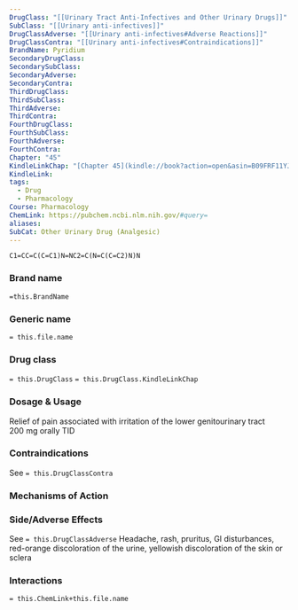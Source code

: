 ```yaml
---
DrugClass: "[[Urinary Tract Anti-Infectives and Other Urinary Drugs]]"
SubClass: "[[Urinary anti-infectives]]"
DrugClassAdverse: "[[Urinary anti-infectives#Adverse Reactions]]"
DrugClassContra: "[[Urinary anti-infectives#Contraindications]]"
BrandName: Pyridium
SecondaryDrugClass: 
SecondarySubClass: 
SecondaryAdverse: 
SecondaryContra: 
ThirdDrugClass: 
ThirdSubClass: 
ThirdAdverse: 
ThirdContra: 
FourthDrugClass: 
FourthSubClass: 
FourthAdverse: 
FourthContra: 
Chapter: "45"
KindleLinkChap: "[Chapter 45](kindle://book?action=open&asin=B09FRF11YJ&location=26138)"
KindleLink: 
tags:
  - Drug
  - Pharmacology
Course: Pharmacology
ChemLink: https://pubchem.ncbi.nlm.nih.gov/#query=
aliases: 
SubCat: Other Urinary Drug (Analgesic)
---
```

```smiles
C1=CC=C(C=C1)N=NC2=C(N=C(C=C2)N)N
```

### Brand name
`=this.BrandName`

### Generic name
`= this.file.name`

### Drug class 
`= this.DrugClass`
	`= this.DrugClass.KindleLinkChap`

### Dosage & Usage
Relief of pain associated with irritation of the lower genitourinary tract
200 mg orally TID

### Contraindications
See `= this.DrugClassContra`

### Mechanisms of Action


### Side/Adverse Effects
See `= this.DrugClassAdverse`
Headache, rash, pruritus, GI disturbances, red-orange discoloration of the urine, yellowish discoloration of the skin or sclera 

### Interactions

`= this.ChemLink+this.file.name`

